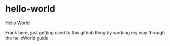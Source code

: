 # hello-world
Hello World

Frank here, just getting used to this github thing by working my way through the helloWorld guide.
